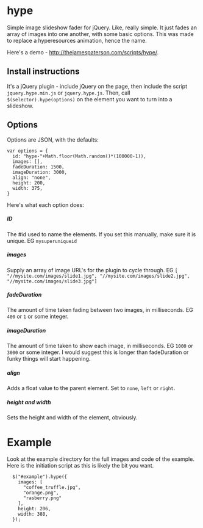 # hype
Simple image slideshow fader for jQuery. Like, really simple. It just fades an array of images into one another, with some basic options. This was made to replace a hyperesources animation, hence the name.

Here's a demo - http://thejamespaterson.com/scripts/hype/.

## Install instructions
It's a jQuery plugin - include jQuery on the page, then include the script `jquery.hype.min.js` or `jquery.hype.js`. Then, call `$(selector).hype(options)` on the element you want to turn into a slideshow.

## Options
Options are JSON, with the defaults: 

    var options = {
      id: "hype-"+Math.floor(Math.random()*(100000-1)),
      images: [],
      fadeDuration: 1500,
      imageDuration: 3000,
      align: "none",
      height: 200,
      width: 375,
    }
    
Here's what each option does:

##### ID
The #id used to name the elements. If you set this manually, make sure it is unique. EG `mysuperuniqueid` 

##### images
Supply an array of image URL's for the plugin to cycle through. EG `[ "//mysite.com/images/slide1.jpg", "//mysite.com/images/slide2.jpg", "//mysite.com/images/slide3.jpg"]` 

##### fadeDuration
The amount of time taken fading between two images, in milliseconds. EG `400` or `1` or some integer.

##### imageDuration
The amount of time taken to show each image, in milliseconds. EG `1000` or `3000` or some integer. I would suggest this is longer than fadeDuration or funky things will start happening.

##### align
Adds a float value to the parent element. Set to `none`, `left` or `right`.

##### height and width
Sets the height and width of the element, obviously. 


# Example
Look at the example directory for the full images and code of the example. Here is the initiation script as this is likely the bit you want.

      $("#example").hype({
        images: [
          "coffee_truffle.jpg",
          "orange.png",
          "rasberry.png"
        ],
        height: 206,
        width: 388,
      });
